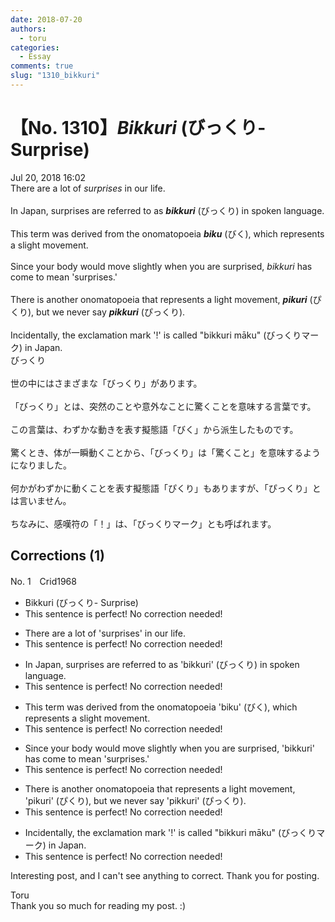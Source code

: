 ```yaml
---
date: 2018-07-20
authors:
  - toru
categories:
  - Essay
comments: true
slug: "1310_bikkuri"
---
```


# 【No. 1310】<strong><em>Bikkuri</strong></em> (びっくり- Surprise)
<div class="date">Jul 20, 2018 16:02</div>
<div id="post"><div id="body_show_ori">
There are a lot of <em>surprises</em> in our life.<br/><br/>In Japan, surprises are referred to as <strong><em>bikkuri</em></strong> (びっくり) in spoken language.<br/><br/>This term was derived from the onomatopoeia <strong><em>biku</em></strong> (びく), which represents a slight movement.<br/><br/>Since your body would move slightly when you are surprised, <em>bikkuri</em> has come to mean 'surprises.'<br/><br/>There is another onomatopoeia that represents a light movement, <strong><em>pikuri</em></strong> (ぴくり), but we never say <strong><em>pikkuri</em></strong> (ぴっくり).<br/><br/>Incidentally, the exclamation mark '!' is called "bikkuri māku" (びっくりマーク) in Japan.
</div></div>

<!-- more -->

<div id="post_ja"><div id="body_show_mo">
びっくり<br/><br/>世の中にはさまざまな「びっくり」があります。<br/><br/>「びっくり」とは、突然のことや意外なことに驚くことを意味する言葉です。<br/><br/>この言葉は、わずかな動きを表す擬態語「びく」から派生したものです。<br/><br/>驚くとき、体が一瞬動くことから、「びっくり」は「驚くこと」を意味するようになりました。<br/><br/>何かがわずかに動くことを表す擬態語「ぴくり」もありますが、「ぴっくり」とは言いません。<br/><br/>ちなみに、感嘆符の「！」は、「びっくりマーク」とも呼ばれます。
</div></div>

## Corrections (1)
<div id="block"><div class="first_name"> No. 1　<span class="just_name">Crid1968</span></div><div id="block2">
<ul class="correction_field">
<li class="incorrect">Bikkuri (びっくり- Surprise)</li>
<li class="corrected perfect">This sentence is perfect! No correction needed!</li>
</ul>
<ul class="correction_field">
<li class="incorrect">There are a lot of 'surprises' in our life.</li>
<li class="corrected perfect">This sentence is perfect! No correction needed!</li>
</ul>
<ul class="correction_field">
<li class="incorrect">In Japan, surprises are referred to as 'bikkuri' (びっくり) in spoken language.</li>
<li class="corrected perfect">This sentence is perfect! No correction needed!</li>
</ul>
<ul class="correction_field">
<li class="incorrect">This term was derived from the onomatopoeia 'biku' (びく), which represents a slight movement.</li>
<li class="corrected perfect">This sentence is perfect! No correction needed!</li>
</ul>
<ul class="correction_field">
<li class="incorrect">Since your body would move slightly when you are surprised, 'bikkuri' has come to mean 'surprises.'</li>
<li class="corrected perfect">This sentence is perfect! No correction needed!</li>
</ul>
<ul class="correction_field">
<li class="incorrect">There is another onomatopoeia that represents a light movement, 'pikuri' (ぴくり), but we never say 'pikkuri' (ぴっくり).</li>
<li class="corrected perfect">This sentence is perfect! No correction needed!</li>
</ul>
<ul class="correction_field">
<li class="incorrect">Incidentally, the exclamation mark '!' is called "bikkuri māku" (びっくりマーク) in Japan.</li>
<li class="corrected perfect">This sentence is perfect! No correction needed!</li>
</ul>
<p class="comment_small">
 Interesting post, and I can't see anything to correct.  Thank you for posting.
</p>

</div><div class="name"><span class="just_name">Toru</span><br>
Thank you so much for reading my post. :)
</div>
</div>
